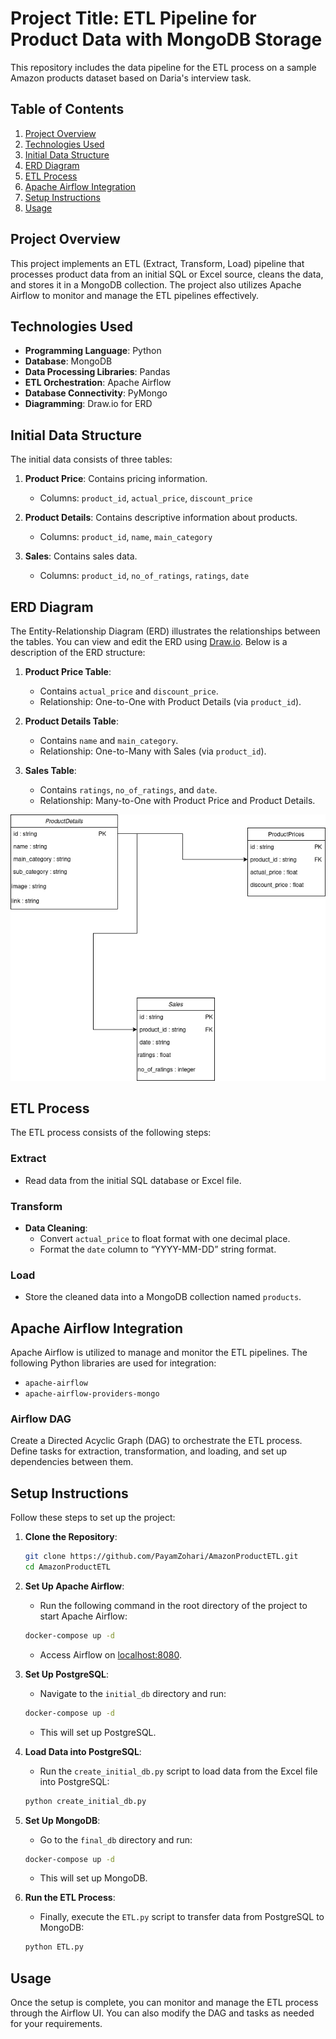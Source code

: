 # Project Title: ETL Pipeline for Product Data with MongoDB Storage

This repository includes the data pipeline for the ETL process on a sample Amazon products dataset based on Daria's interview task.

## Table of Contents
1. [Project Overview](#project-overview)
2. [Technologies Used](#technologies-used)
3. [Initial Data Structure](#initial-data-structure)
4. [ERD Diagram](#erd-diagram)
5. [ETL Process](#etl-process)
6. [Apache Airflow Integration](#apache-airflow-integration)
7. [Setup Instructions](#setup-instructions)
8. [Usage](#usage)


## Project Overview
This project implements an ETL (Extract, Transform, Load) pipeline that processes product data from an initial SQL or Excel source, cleans the data, and stores it in a MongoDB collection. The project also utilizes Apache Airflow to monitor and manage the ETL pipelines effectively.

## Technologies Used
- **Programming Language**: Python
- **Database**: MongoDB
- **Data Processing Libraries**: Pandas
- **ETL Orchestration**: Apache Airflow
- **Database Connectivity**: PyMongo
- **Diagramming**: Draw.io for ERD

## Initial Data Structure
The initial data consists of three tables:
1. **Product Price**: Contains pricing information.
   - Columns: `product_id`, `actual_price`, `discount_price`
   
2. **Product Details**: Contains descriptive information about products.
   - Columns: `product_id`, `name`, `main_category`

3. **Sales**: Contains sales data.
   - Columns: `product_id`, `no_of_ratings`, `ratings`, `date`

## ERD Diagram
The Entity-Relationship Diagram (ERD) illustrates the relationships between the tables. You can view and edit the ERD using [Draw.io](https://app.diagrams.net/). Below is a description of the ERD structure:

1. **Product Price Table**:
   - Contains `actual_price` and `discount_price`.
   - Relationship: One-to-One with Product Details (via `product_id`).

2. **Product Details Table**:
   - Contains `name` and `main_category`.
   - Relationship: One-to-Many with Sales (via `product_id`).

3. **Sales Table**:
   - Contains `ratings`, `no_of_ratings`, and `date`.
   - Relationship: Many-to-One with Product Price and Product Details.

![ERD Diagram](./documents/Amazon%20Products%20-%20Daria.png)

## ETL Process
The ETL process consists of the following steps:

### Extract
- Read data from the initial SQL database or Excel file.

### Transform
- **Data Cleaning**:
  - Convert `actual_price` to float format with one decimal place.
  - Format the `date` column to “YYYY-MM-DD” string format.

### Load
- Store the cleaned data into a MongoDB collection named `products`.

## Apache Airflow Integration
Apache Airflow is utilized to manage and monitor the ETL pipelines. The following Python libraries are used for integration:
- `apache-airflow`
- `apache-airflow-providers-mongo`

### Airflow DAG
Create a Directed Acyclic Graph (DAG) to orchestrate the ETL process. Define tasks for extraction, transformation, and loading, and set up dependencies between them.

## Setup Instructions
Follow these steps to set up the project:

1. **Clone the Repository**:
   ```bash
   git clone https://github.com/PayamZohari/AmazonProductETL.git
   cd AmazonProductETL
   ```

2. **Set Up Apache Airflow**:
   - Run the following command in the root directory of the project to start Apache Airflow:
   ```bash
   docker-compose up -d
   ```
   - Access Airflow on [localhost:8080](http://localhost:8080).

3. **Set Up PostgreSQL**:
   - Navigate to the `initial_db` directory and run:
   ```bash
   docker-compose up -d
   ```
   - This will set up PostgreSQL.

4. **Load Data into PostgreSQL**:
   - Run the `create_initial_db.py` script to load data from the Excel file into PostgreSQL:
   ```bash
   python create_initial_db.py
   ```

5. **Set Up MongoDB**:
   - Go to the `final_db` directory and run:
   ```bash
   docker-compose up -d
   ```
   - This will set up MongoDB.

6. **Run the ETL Process**:
   - Finally, execute the `ETL.py` script to transfer data from PostgreSQL to MongoDB:
   ```bash
   python ETL.py
   ```

## Usage
Once the setup is complete, you can monitor and manage the ETL process through the Airflow UI. You can also modify the DAG and tasks as needed for your requirements.


